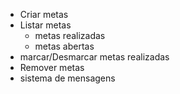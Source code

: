 - Criar metas 
- Listar metas
    - metas realizadas
    - metas abertas
-  marcar/Desmarcar metas realizadas
- Remover metas
- sistema de mensagens
